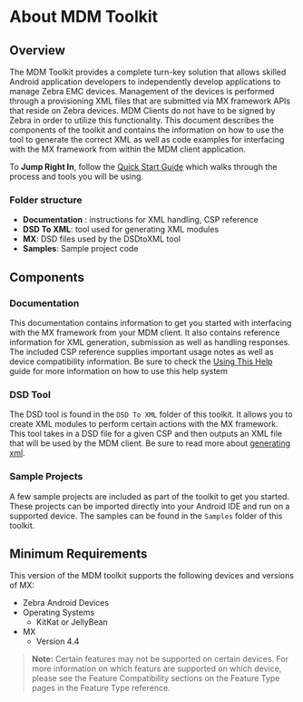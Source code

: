 # About MDM Toolkit

## Overview
The MDM Toolkit provides a complete turn-key solution that allows skilled Android application developers to independently develop applications to manage Zebra EMC devices. Management of the devices is performed through a provisioning XML files that are submitted via MX framework APIs that reside on Zebra devices. MDM Clients do not have to be signed by Zebra in order to utilize this functionality. This document describes the components of the toolkit and contains the information on how to use the tool to generate the correct XML as well as code examples for interfacing with the MX framework from within the MDM client application.

To **Jump Right In**, follow the [Quick Start Guide](../guide/tutorials/quickstart) which walks through the process and tools you will be using.


### Folder structure
* **Documentation** : instructions for XML handling, CSP reference
* **DSD To XML**: tool used for generating XML modules
* **MX**: DSD files used by the DSDtoXML tool 
* **Samples**: Sample project code

## Components

### Documentation
This documentation contains information to get you started with interfacing with the MX framework from your MDM client. It also contains reference information for XML generation, submission as well as handling responses. The included CSP reference supplies important usage notes as well as device compatibility information. Be sure to check the [Using This Help](../guide/abouthelp) guide for more information on how to use this help system


### DSD Tool
The DSD tool is found in the `DSD To XML` folder of this toolkit. It allows you to create XML modules to perform certain actions with the MX framework. This tool takes in a DSD file for a given CSP and then outputs an XML file that will be used by the MDM client. Be sure to read more about [generating xml](../guide/xml-generate). 

### Sample Projects
A few sample projects are included as part of the toolkit to get you started. These projects can be imported directly into your Android IDE and run on a supported device. The samples can be found in the `Samples` folder of this toolkit.


## Minimum Requirements
This version of the MDM toolkit supports the following devices and versions of MX:

* Zebra Android Devices
* Operating Systems
	* KitKat or JellyBean
* MX
	* Version 4.4

>**Note:** Certain features may not be supported on certain devices. For more information on which featurs are supported on which device, please see the Feature Compatibility sections on the Feature Type pages in the Feature Type reference.








